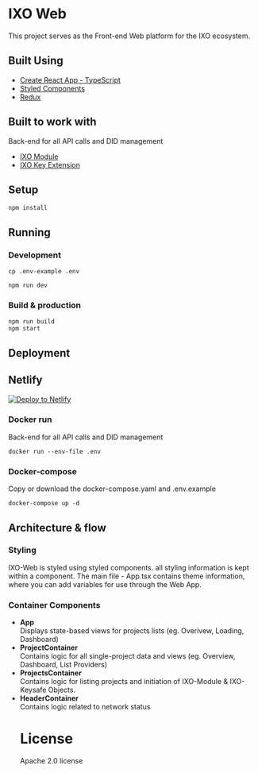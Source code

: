 # IXO Web 
This project serves as the Front-end Web platform for the IXO ecosystem.
## Built Using 
<ul>
	<li><a href="https://github.com/wmonk/create-react-app-typescript">Create React App - TypeScript</a></li>
	<li><a href="https://www.styled-components.com/">Styled Components</a></li>
	<li><a href="https://redux.js.org/">Redux</a></li>
</ul>

## Built to work with
Back-end for all API calls and DID management

<ul>
	<li><a href="https://github.com/ixofoundation/ixo-apimodule">IXO Module</a></li>
	<li><a href="https://github.com/ixofoundation/ixo-keysafe">IXO Key Extension</a></li>
</ul>

## Setup

```shell
npm install
```

##	Running

###	Development
```shell
cp .env-example .env
```

```shell
npm run dev
```

### Build & production
```shell
npm run build
npm start
```

## Deployment

## Netlify
[![Deploy to Netlify](https://www.netlify.com/img/deploy/button.svg)]()
 
### Docker run
Back-end for all API calls and DID management
```shell
docker run --env-file .env 
```

### Docker-compose
Copy or download the docker-compose.yaml and .env.example
```shell
docker-compose up -d
```

## Architecture & flow


### Styling
IXO-Web is styled using styled components. all styling information is kept within a component. The main file - App.tsx contains theme information, where you can add variables for use through the Web App.

### Container Components

<ul>
 <li>
	<strong>App</strong> <br/>
	Displays state-based views for projects lists (eg. Overivew, Loading, Dashboard)
</li>
 <li>
	<strong>ProjectContainer</strong><br/></li>
	Contains logic for all single-project data and views (eg. Overview, Dashboard, List Providers)
 <li>
	 <strong>ProjectsContainer</strong><br/>
	 Contains logic for listing projects and initiation of IXO-Module & IXO-Keysafe Objects.
</li>
 <li>
	 <strong>HeaderContainer</strong><br/>
	 Contains logic related to network status
</li>
    
# License

Apache 2.0 license